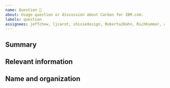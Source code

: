 ```yaml
---
name: Question 🤔
about: Usage question or discussion about Carbon for IBM.com.
labels: question
assignees: jeffchew, ljcarot, shixiedesign, RobertaJHahn, RichKummer, ariellalgilmore, andysherman2121
---
```


<!--

Hi there! 👋 Hope everything is going okay using projects from Carbon for
IBM.com. It looks like you might have a question about our work, so we wanted to
share a couple resources that you could use if you haven't tried them yet 🙂.

If you're an IBMer, we have a couple of Slack channels available across all IBM
Workspaces:

- #carbon-for-ibm-dotcom for questions about Carbon for IBM.com
- #carbon-design-system for questions about the Carbon Design System

If these resources don't work out, help us out by filling out a couple of
details below!

-->

## Summary

## Relevant information

## Name and organization

<!-- Provide as much useful information as you can -->
